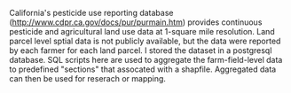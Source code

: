 California's pesticide use reporting database (http://www.cdpr.ca.gov/docs/pur/purmain.htm) provides continuous pesticide and agricultural land use data at 1-square mile resolution. Land parcel level sptial data is not publicly available, but the data were reported by each farmer for each land parcel.
I stored the dataset in a postgresql database. SQL scripts here are used to aggregate the farm-field-level data to predefined "sections" that assocated with a shapfile. Aggregated data can then be used for reserach or mapping. 


